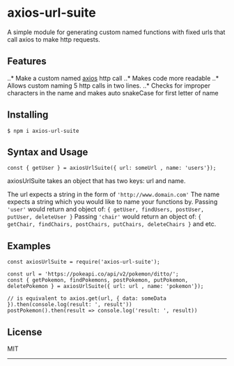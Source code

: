 # axios-url-suite

A simple module for generating custom named functions with fixed urls that call axios to make http requests.

## Features

..* Make a custom named [axios](https://www.npmjs.com/package/axios) http call
..* Makes code more readable
..* Allows custom naming 5 http calls in two lines.
..* Checks for improper characters in the name and makes auto snakeCase for first letter of name



## Installing

```
$ npm i axios-url-suite
```


## Syntax and Usage

```
const { getUser } = axiosUrlSuite({ url: someUrl , name: 'users'});
```

axiosUrlSuite takes an object that has two keys: url and name.

The url expects a string in the form of `'http://www.domain.com'`
The name expects a string which you would like to name your functions by. Passing `'user'` would return and object of:
`{ getUser, findUsers, postUser, putUser, deleteUser }`
Passing `'chair'` would return an object of:
`{ getChair, findChairs, postChairs, putChairs, deleteChairs }`  and etc.

## Examples

```
const axiosUrlSuite = require('axios-url-suite');

const url = 'https://pokeapi.co/api/v2/pokemon/ditto/';
const { getPokemon, findPokemons, postPokemon, putPokemon, deletePokemon } = axiosUrlSuite({ url: url , name: 'pokemon'});

// is equivalent to axios.get(url, { data: someData }).then(console.log(result: ', result'))
postPokemon().then(result => console.log('result: ', result))
```

## License

MIT

________________________________________________________________________

